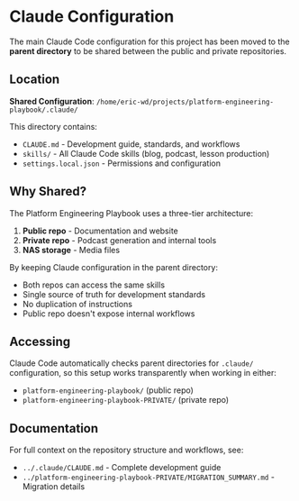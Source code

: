 # Claude Configuration

The main Claude Code configuration for this project has been moved to the **parent directory** to be shared between the public and private repositories.

## Location

**Shared Configuration**: `/home/eric-wd/projects/platform-engineering-playbook/.claude/`

This directory contains:
- `CLAUDE.md` - Development guide, standards, and workflows
- `skills/` - All Claude Code skills (blog, podcast, lesson production)
- `settings.local.json` - Permissions and configuration

## Why Shared?

The Platform Engineering Playbook uses a three-tier architecture:
1. **Public repo** - Documentation and website
2. **Private repo** - Podcast generation and internal tools
3. **NAS storage** - Media files

By keeping Claude configuration in the parent directory:
- Both repos can access the same skills
- Single source of truth for development standards
- No duplication of instructions
- Public repo doesn't expose internal workflows

## Accessing

Claude Code automatically checks parent directories for `.claude/` configuration, so this setup works transparently when working in either:
- `platform-engineering-playbook/` (public repo)
- `platform-engineering-playbook-PRIVATE/` (private repo)

## Documentation

For full context on the repository structure and workflows, see:
- `../.claude/CLAUDE.md` - Complete development guide
- `../platform-engineering-playbook-PRIVATE/MIGRATION_SUMMARY.md` - Migration details
